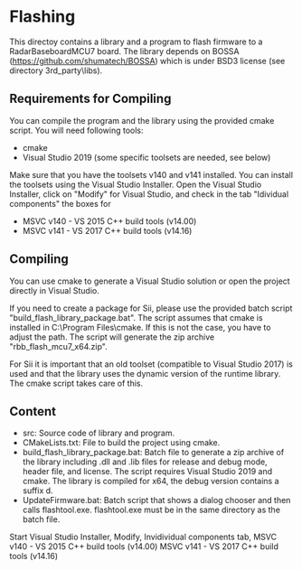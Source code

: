 # Flashing

This directoy contains a library and a program to flash firmware to a
RadarBaseboardMCU7 board. The library depends on BOSSA
(https://github.com/shumatech/BOSSA) which is under BSD3 license (see
directory 3rd_party\libs).

## Requirements for Compiling

You can compile the program and the library using the provided cmake script.
You will need following tools:
- cmake
- Visual Studio 2019 (some specific toolsets are needed, see below)

Make sure that you have the toolsets v140 and v141 installed. You can install
the toolsets using the Visual Studio Installer. Open the Visual Studio
Installer, click on "Modify" for Visual Studio, and check in the tab
"Idividual components" the boxes for
- MSVC v140 - VS 2015 C++ build tools (v14.00)
- MSVC v141 - VS 2017 C++ build tools (v14.16)

## Compiling

You can use cmake to generate a Visual Studio solution or open the project
directly in Visual Studio.

If you need to create a package for Sii, please use the provided batch script
"build_flash_library_package.bat". The script assumes that cmake is installed
in C:\Program Files\cmake. If this is not the case, you have to adjust the
path. The script will generate the zip archive "rbb_flash_mcu7_x64.zip".

For Sii it is important that an old toolset (compatible to Visual Studio 2017)
is used and that the library uses the dynamic version of the runtime library.
The cmake script takes care of this.


## Content

- src: Source code of library and program.
- CMakeLists.txt: File to build the project using cmake.
- build_flash_library_package.bat: Batch file to generate a zip archive of the
  library including .dll and .lib files for release and debug mode, header
  file, and license. The script requires Visual Studio 2019 and cmake. The
  library is compiled for x64, the debug version contains a suffix d.
- UpdateFirmware.bat: Batch script that shows a dialog chooser and then calls
  flashtool.exe. flashtool.exe must be in the same directory as the batch file.

Start Visual Studio Installer, Modify, Invidividual components tab,
MSVC v140 - VS 2015 C++ build tools (v14.00)
MSVC v141 - VS 2017 C++ build tools (v14.16)